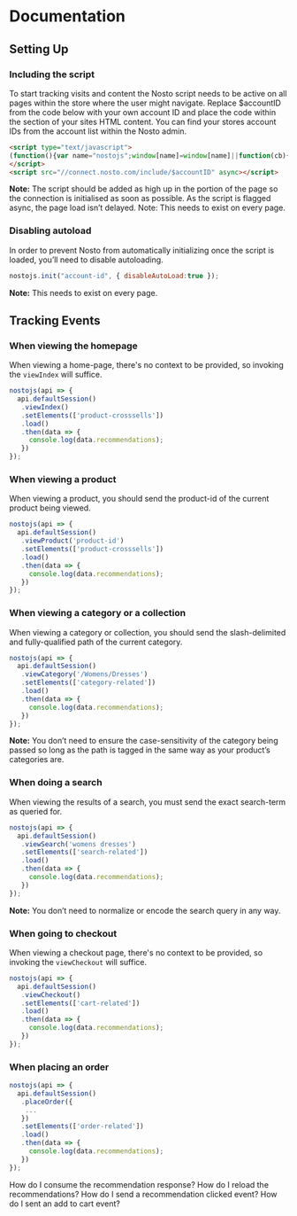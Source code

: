 # Documentation

## Setting Up

### Including the script

To start tracking visits and content the Nosto script needs to be active on all pages within the store where the user might navigate. Replace $accountID from the code below with your own account ID and place the code within the <head> section of your sites HTML content. You can find your stores account IDs from the account list within the Nosto admin.

```html
<script type="text/javascript">
(function(){var name="nostojs";window[name]=window[name]||function(cb){(window[name].q=window[name].q||[]).push(cb);};})();
</script>
<script src="//connect.nosto.com/include/$accountID" async></script>
```

**Note:** The script should be added as high up in the <head> portion of the page so the connection is initialised as soon as possible. As the script is flagged async, the page load isn’t delayed.
Note: This needs to exist on every page.


### Disabling autoload

In order to prevent Nosto from automatically initializing once the script is loaded, you’ll need to disable autoloading.

```js
nostojs.init("account-id", { disableAutoLoad:true });
```

**Note:** This needs to exist on every page.

## Tracking Events

### When viewing the homepage

When viewing a home-page, there's no context to be provided, so invoking the `viewIndex` will suffice.

```js
nostojs(api => {
  api.defaultSession()
   .viewIndex()
   .setElements(['product-crosssells'])
   .load()
   .then(data => {
     console.log(data.recommendations);
   })
});
```


### When viewing a product

When viewing a product, you should send the product-id of the current product being viewed.

```js
nostojs(api => {
  api.defaultSession()
   .viewProduct('product-id')
   .setElements(['product-crosssells'])
   .load()
   .then(data => {
     console.log(data.recommendations);
   })
});
```

### When viewing a category or a collection

When viewing a category or collection, you should send the slash-delimited and fully-qualified path of the current category.

```js
nostojs(api => {
  api.defaultSession()
   .viewCategory('/Womens/Dresses')
   .setElements(['category-related'])
   .load()
   .then(data => {
     console.log(data.recommendations);
   })
});
```

**Note:** You don’t need to ensure the case-sensitivity of the category being passed so long as the path is tagged in the same way as your product’s categories are.

### When doing a search

When viewing the results of a search, you must send the exact search-term as queried for.

```js
nostojs(api => {
  api.defaultSession()
   .viewSearch('womens dresses')
   .setElements(['search-related'])
   .load()
   .then(data => {
     console.log(data.recommendations);
   })
});
```

**Note:** You don’t need to normalize or encode the search query in any way.

### When going to checkout

When viewing a checkout page, there's no context to be provided, so invoking the `viewCheckout` will suffice.

```js
nostojs(api => {
  api.defaultSession()
   .viewCheckout()
   .setElements(['cart-related'])
   .load()
   .then(data => {
     console.log(data.recommendations);
   })
});
```

### When placing an order

```js
nostojs(api => {
  api.defaultSession()
   .placeOrder({
    ...
   })
   .setElements(['order-related'])
   .load()
   .then(data => {
     console.log(data.recommendations);
   })
});
```





How do I consume the recommendation response?
How do I reload the recommendations?
How do I send a recommendation clicked event?
How do I sent an add to cart event?


